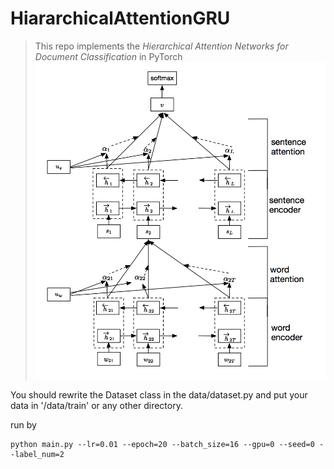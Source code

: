 # HiararchicalAttentionGRU

> This repo implements the *Hierarchical Attention Networks for Document Classification* in PyTorch
![model_archi](./pictures/figure1.png)

You should rewrite the Dataset class in the data/dataset.py
and put your data in '/data/train' or any other directory.

run by

```
python main.py --lr=0.01 --epoch=20 --batch_size=16 --gpu=0 --seed=0 --label_num=2
```